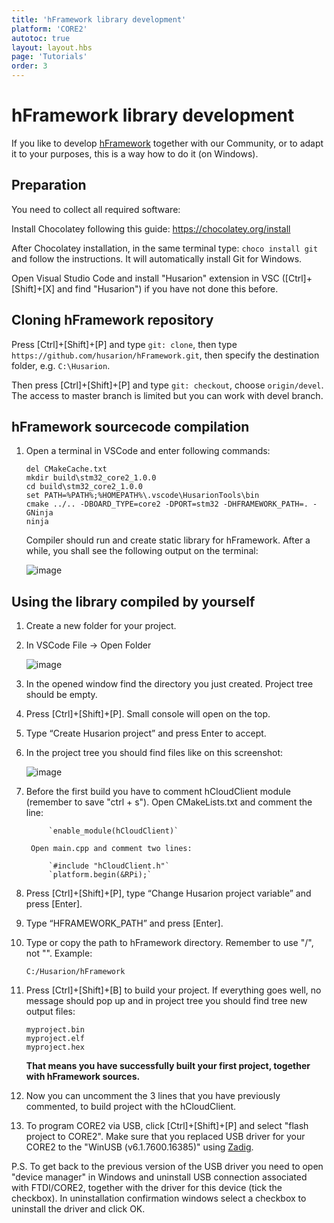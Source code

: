 ```yaml
---
title: 'hFramework library development'
platform: 'CORE2'
autotoc: true
layout: layout.hbs
page: 'Tutorials'
order: 3
---
```


# hFramework library development #

If you like to develop [hFramework](https://github.com/husarion/hFramework) together with our Community, or to adapt it to your purposes, this is a way how to do it (on Windows).

## Preparation ##

You need to collect all required software:

Install Chocolatey following this guide: https://chocolatey.org/install

After Chocolatey installation, in the same terminal type: `choco install git` and follow the instructions. It will automatically install Git for Windows.

Open Visual Studio Code and install "Husarion" extension in VSC ([Ctrl]+[Shift]+[X] and find "Husarion") if you have not done this before.
			
## Cloning hFramework repository ##

Press [Ctrl]+[Shift]+[P] and type `git: clone`, then type `https://github.com/husarion/hFramework.git`, then specify the destination folder, e.g. `C:\Husarion`.

Then press [Ctrl]+[Shift]+[P] and type `git: checkout`, choose `origin/devel`. The access to master branch is limited but you can work with devel branch.

## hFramework sourcecode compilation ##

1. Open a terminal in VSCode and enter following commands:
	```
	del CMakeCache.txt
	mkdir build\stm32_core2_1.0.0
	cd build\stm32_core2_1.0.0
	set PATH=%PATH%;%HOMEPATH%\.vscode\HusarionTools\bin
	cmake ../.. -DBOARD_TYPE=core2 -DPORT=stm32 -DHFRAMEWORK_PATH=. -GNinja
	ninja
	```
	Compiler should run and create static library for hFramework. After a while, you shall see the following output on the terminal:
	
	![image](/assets/img/howToStart/lib_p9.png)

## Using the library compiled by yourself ##
     
1. Create a new folder for your project.
2. In VSCode File -> Open Folder

	![image](/assets/img/howToStart/com_p2.png)

3. In the opened window find the directory you just created. Project tree should be empty.
4. Press [Ctrl]+[Shift]+[P]. Small console will open on the top.
5. Type “Create Husarion project” and press Enter to accept.
6. In the project tree you should find files like on this screenshot:

	![image](/assets/img/howToStart/com_p5.png)

7. Before the first build you have to comment hCloudClient module (remember to save "ctrl + s"). 
		Open CMakeLists.txt and comment the line: 
		
			`enable_module(hCloudClient)`
			
		Open main.cpp and comment two lines: 
		
			`#include "hCloudClient.h"`
			`platform.begin(&RPi);`
		
8. Press [Ctrl]+[Shift]+[P], type “Change Husarion project variable” and press [Enter].
9. Type “HFRAMEWORK_PATH” and press [Enter].
10. Type or copy the path to hFramework directory. Remember to use "/", not "\". Example:

		C:/Husarion/hFramework

11. Press [Ctrl]+[Shift]+[B] to build your project. If everything goes well, no message should pop up and in project tree you should find tree new output files:

		myproject.bin
		myproject.elf
		myproject.hex
	
	**That means you have successfully built your first project, together with hFramework sources.**
12. Now you can uncomment the 3 lines that you have previously commented, to build project with the hCloudClient.
13. To program CORE2 via USB, click [Ctrl]+[Shift]+[P] and select "flash project to CORE2". Make sure that you replaced USB driver for your CORE2 to the "WinUSB (v6.1.7600.16385)" using [Zadig](https://husarion.com/core2/tutorials/howtostart/offline-development-tools/#offline-development-tools-installation-guide).

P.S. To get back to the previous version of the USB driver you need to open "device manager" in Windows and uninstall USB connection associated with FTDI/CORE2, together with the driver for this device (tick the checkbox). In uninstallation confirmation windows select a checkbox to uninstall the driver and click OK.
